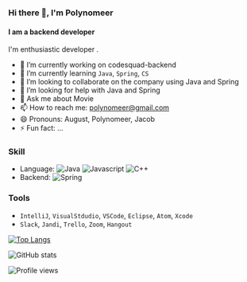 <!--
**Polynomeer/Polynomeer** is a ✨ _special_ ✨ repository because its `README.md` (this file) appears on your GitHub profile.
-->

### Hi there 👋, I'm Polynomeer
#### I am a backend developer

I'm enthusiastic developer .

- 🔭 I’m currently working on codesquad-backend 
- 🌱 I’m currently learning `Java`, `Spring`, `CS` 
- 👯 I’m looking to collaborate on the company using Java and Spring 
- 🤔 I’m looking for help with Java and Spring 
- 💬 Ask me about Movie 
- 📫 How to reach me: polynomeer@gmail.com 
- 😄 Pronouns: August, Polynomeer, Jacob 
- ⚡ Fun fact: ... 

### Skill

- Language: ![Java](https://img.shields.io/badge/Java-%23ED8B00.svg?&style=flat&logo=java&logoColor=white) ![Javascript](https://img.shields.io/badge/Javascript%20-%23323330.svg?&style=flat&logo=Javascript&logoColor=%23F7DF1E) ![C++](https://img.shields.io/badge/-C%2B%2B-blue)
- Backend: ![Spring](https://img.shields.io/badge/Spring%20-%236DB33F.svg?&style=flat&logo=spring&logoColor=white)

### Tools

- `IntelliJ`, `VisualStdudio`, `VSCode`, `Eclipse`, `Atom`, `Xcode`
- `Slack`, `Jandi`, `Trello`, `Zoom`, `Hangout`

[![Top Langs](https://github-readme-stats.vercel.app/api/top-langs/?username=Polynomeer&layout=compact&theme=onedark&hide_border=true)](https://github.com/anuraghazra/github-readme-stats)

![GitHub stats](https://github-readme-stats.vercel.app/api?username=Polynomeer&show_icons=true&count_private=true&theme=onedark&hide_border=true)  

![Profile views](https://gpvc.arturio.dev/Polynomeer)  


